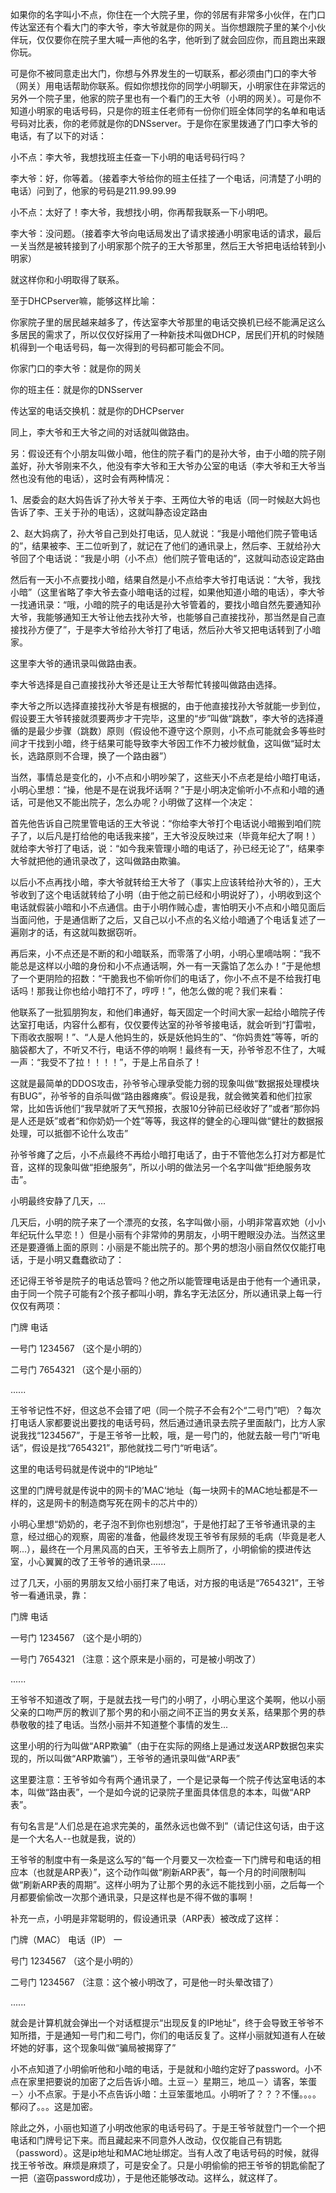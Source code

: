 如果你的名字叫小不点，你住在一个大院子里，你的邻居有非常多小伙伴，在门口传达室还有个看大门的李大爷，李大爷就是你的网关。当你想跟院子里的某个小伙伴玩，仅仅要你在院子里大喊一声他的名字，他听到了就会回应你，而且跑出来跟你玩。

  可是你不被同意走出大门，你想与外界发生的一切联系，都必须由门口的李大爷（网关）用电话帮助你联系。假如你想找你的同学小明聊天，小明家住在非常远的另外一个院子里，他家的院子里也有一个看门的王大爷（小明的网关）。可是你不知道小明家的电话号码，只是你的班主任老师有一份你们班全体同学的名单和电话号码对比表，你的老师就是你的DNSserver。于是你在家里拨通了门口李大爷的电话，有了以下的对话：

  小不点：李大爷，我想找班主任查一下小明的电话号码行吗？

  李大爷：好，你等着。（接着李大爷给你的班主任挂了一个电话，问清楚了小明的电话）问到了，他家的号码是211.99.99.99

  小不点：太好了！李大爷，我想找小明，你再帮我联系一下小明吧。

  李大爷：没问题。（接着李大爷向电话局发出了请求接通小明家电话的请求，最后一关当然是被转接到了小明家那个院子的王大爷那里，然后王大爷把电话给转到小明家）

  就这样你和小明取得了联系。

  至于DHCPserver嘛，能够这样比喻：

  你家院子里的居民越来越多了，传达室李大爷那里的电话交换机已经不能满足这么多居民的需求了，所以仅仅好採用了一种新技术叫做DHCP，居民们开机的时候随机得到一个电话号码，每一次得到的号码都可能会不同。

  你家门口的李大爷：就是你的网关

  你的班主任：就是你的DNSserver

  传达室的电话交换机：就是你的DHCPserver

  同上，李大爷和王大爷之间的对话就叫做路由。

  另：假设还有个小朋友叫做小暗，他住的院子看门的是孙大爷，由于小暗的院子刚盖好，孙大爷刚来不久，他没有李大爷和王大爷办公室的电话（李大爷和王大爷当然也没有他的电话），这时会有两种情况：

  1、居委会的赵大妈告诉了孙大爷关于李、王两位大爷的电话（同一时候赵大妈也告诉了李、王关于孙的电话），这就叫静态设定路由

  2、赵大妈病了，孙大爷自己到处打电话，见人就说：“我是小暗他们院子管电话的”，结果被李、王二位听到了，就记在了他们的通讯录上，然后李、王就给孙大爷回了个电话说：“我是小明（小不点）他们院子管电话的”，这就叫动态设定路由

  然后有一天小不点要找小暗，结果自然是小不点给李大爷打电话说：“大爷，我找小暗”（这里省略了李大爷去查小暗电话的过程，如果他知道小暗的电话），李大爷一找通讯录：“哦，小暗的院子的电话是孙大爷管着的，要找小暗自然先要通知孙大爷，我能够通知王大爷让他去找孙大爷，也能够自己直接找孙，那当然是自己直接找孙方便了”，于是李大爷给孙大爷打了电话，然后孙大爷又把电话转到了小暗家。

  这里李大爷的通讯录叫做路由表。

  李大爷选择是自己直接找孙大爷还是让王大爷帮忙转接叫做路由选择。

  李大爷之所以选择直接找孙大爷是有根据的，由于他直接找孙大爷就能一步到位，假设要王大爷转接就须要两步才干完毕，这里的“步”叫做“跳数”，李大爷的选择遵循的是最少步骤（跳数）原则（假设他不遵守这个原则，小不点可能就会多等些时间才干找到小暗，终于结果可能导致李大爷因工作不力被炒鱿鱼，这叫做“延时太长，选路原则不合理，换了一个路由器”）

  当然，事情总是变化的，小不点和小明吵架了，这些天小不点老是给小暗打电话，小明心里想：“操，他是不是在说我坏话啊？”于是小明决定偷听小不点和小暗的通话，可是他又不能出院子，怎么办呢？小明做了这样一个决定：

  首先他告诉自己院里管电话的王大爷说：“你给李大爷打个电话说小暗搬到咱们院子了，以后凡是打给他的电话我来接”，王大爷没反映过来（毕竟年纪大了啊！）就给李大爷打了电话，说：“如今我来管理小暗的电话了，孙已经无论了”，结果李大爷就把他的通讯录改了，这叫做路由欺骗。

  以后小不点再找小暗，李大爷就转给王大爷了（事实上应该转给孙大爷的），王大爷收到了这个电话就转给了小明（由于他之前已经和小明说好了），小明收到这个电话就假装小暗和小不点通信。由于小明作贼心虚，害怕明天小不点和小暗见面后当面问他，于是通信断了之后，又自己以小不点的名义给小暗通了个电话复述了一遍刚才的话，有这就叫数据窃听。

  再后来，小不点还是不断的和小暗联系，而零落了小明，小明心里嘀咕啊：“我不能总是这样以小暗的身份和小不点通话啊，外一有一天露馅了怎么办！”于是他想了一个更阴险的招数：“干脆我也不偷听你们的电话了，你小不点不是不给我打电话吗！那我让你也给小暗打不了，哼哼！”，他怎么做的呢？我们来看：

  他联系了一批狐朋狗友，和他们串通好，每天固定一个时间大家一起给小暗院子传达室打电话，内容什么都有，仅仅要传达室的孙爷爷接电话，就会听到“打雷啦，下雨收衣服啊！”、“人是人他妈生的，妖是妖他妈生的”、“你妈贵姓”等等，听的脑袋都大了，不听又不行，电话不停的响啊！最终有一天，孙爷爷忍不住了，大喊一声：“我受不了拉！！！！”，于是上吊自杀了！

  这就是最简单的DDOS攻击，孙爷爷心理承受能力弱的现象叫做“数据报处理模块有BUG”，孙爷爷的自杀叫做“路由器瘫痪”。假设是我，就会微笑着和他们拉家常，比如告诉他们“我早就听了天气预报，衣服10分钟前已经收好了”或者“那你妈是人还是妖”或者“和你奶奶一个姓”等等，我这样的健全的心理叫做“健壮的数据报处理，可以抵御不论什么攻击”

  孙爷爷瘫了之后，小不点最终不再给小暗打电话了，由于不管他怎么打对方都是忙音，这样的现象叫做“拒绝服务”，所以小明的做法另一个名字叫做“拒绝服务攻击”。

  小明最终安静了几天，...

  几天后，小明的院子来了一个漂亮的女孩，名字叫做小丽，小明非常喜欢她（小小年纪玩什么早恋！）但是小丽有个非常帅的男朋友，小明干瞪眼没办法。当然这里还是要遵循上面的原则：小丽是不能出院子的。那个男的想泡小丽自然仅仅能打电话，于是小明又蠢蠢欲动了：

  还记得王爷爷是院子的电话总管吗？他之所以能管理电话是由于他有一个通讯录，由于同一个院子可能有2个孩子都叫小明，靠名字无法区分，所以通讯录上每一行仅仅有两项：

  门牌 电话

  一号门 1234567 （这个是小明的）

  二号门 7654321 （这个是小丽的）

  ......

  王爷爷记性不好，但这总不会错了吧（同一个院子不会有2个“二号门”吧）？每次打电话人家都要说出要找的电话号码，然后通过通讯录去院子里面敲门，比方人家说我找“1234567”，于是王爷爷一比較，哦，是一号门的，他就去敲一号门“听电话”，假设是找“7654321”，那他就找二号门“听电话”。

  这里的电话号码就是传说中的“IP地址”

  这里的门牌号就是传说中的网卡的’MAC‘地址（每一块网卡的MAC地址都是不一样的，这是网卡的制造商写死在网卡的芯片中的）

  小明心里想“奶奶的，老子泡不到你也别想泡”，于是他打起了王爷爷通讯录的主意，经过细心的观察，周密的准备，他最终发现王爷爷有尿频的毛病（毕竟是老人啊...），最终在一个月黑风高的白天，王爷爷去上厕所了，小明偷偷的摸进传达室，小心翼翼的改了王爷爷的通讯录......

  过了几天，小丽的男朋友又给小丽打来了电话，对方报的电话是“7654321”，王爷爷一看通讯录，靠：

  门牌 电话

  一号门 1234567 （这个是小明的）

  一号门 7654321 （注意：这个原来是小丽的，可是被小明改了）

  ......

  王爷爷不知道改了啊，于是就去找一号门的小明了，小明心里这个美啊，他以小丽父亲的口吻严厉的教训了那个男的和小丽之间不正当的男女关系，结果那个男的恭恭敬敬的挂了电话。当然小丽并不知道整个事情的发生...

  这里小明的行为叫做“ARP欺骗”（由于在实际的网络上是通过发送ARP数据包来实现的，所以叫做“ARP欺骗”），王爷爷的通讯录叫做“ARP表”

  这里要注意：王爷爷如今有两个通讯录了，一个是记录每一个院子传达室电话的本本，叫做“路由表”，一个是如今说的记录院子里面具体信息的本本，叫做“ARP表”。

  有句名言是“人们总是在追求完美的，虽然永远也做不到”（请记住这句话，由于这是一个大名人--也就是我，说的）

  王爷爷的制度中有一条是这么写的“每一个月要又一次检查一下门牌号和电话的相应本（也就是ARP表）”，这个动作叫做“刷新ARP表”，每一个月的时间限制叫做“刷新ARP表的周期”。这样小明为了让那个男的永远不能找到小丽，之后每一个月都要偷偷改一次那个通讯录，只是这样也是不得不做的事啊！

  补充一点，小明是非常聪明的，假设通讯录（ARP表）被改成了这样：

  门牌（MAC） 电话（IP） 一

  号门 1234567 （这个是小明的）

  二号门 1234567 （注意：这个被小明改了，可是他一时头晕改错了）

  ......

  就会是计算机就会弹出一个对话框提示“出现反复的IP地址”，终于会导致王爷爷不知所措，于是通知一号门和二号门，你们的电话反复了。这样小丽就知道有人在破坏她的好事，这个现象叫做“骗局被揭穿了”

  小不点知道了小明偷听他和小暗的电话，于是就和小暗约定好了password。小不点在家里把要说的加密了之后告诉小暗。土豆－〉星期三，地瓜－〉请客，笨蛋－〉小不点家。于是小不点告诉小暗：土豆笨蛋地瓜。小明听了？？？不懂。。。。郁闷了。。。这是加密。

  除此之外，小丽也知道了小明改他家的电话号码了。于是王爷爷就登门一个一个把电话和门牌号记下来。而且藏起来不同意外人改动，仅仅能自己有钥匙（password）。这是ip地址和MAC地址绑定。当有人改了电话号码的时候，就得找王爷爷改。麻烦是麻烦了，可是安全了。只是小明偷偷的把王爷爷的钥匙偷配了一把（盗窃password成功），于是他还能够改动。这样么，就这样了。